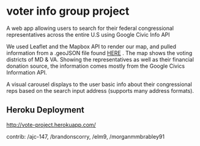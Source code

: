 # voter info group project

A web app allowing users to search for their federal congressional representatives across the entire U.S using Google Civic Info API

We used Leaflet and the Mapbox API to render our map, and pulled information from a .geoJSON file found [HERE](https://code.highcharts.com/mapdata/) .
The map shows the voting districts of MD & VA. Showing the representatives as well as their financial donation source, the information comes mostly from the Google Civics Information API. 

A visual carousel displays to the user basic info about their congressional reps based on the search input address (supports many address formats).

## Heroku Deployment

http://vote-project.herokuapp.com/


contrib: /ajc-147, /brandonscorry, /elm9, /morganmmbrabley91 
